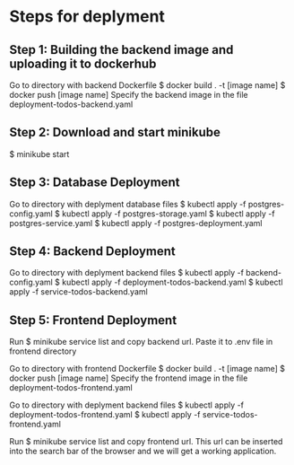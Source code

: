 # Steps for deplyment
## Step 1: Building the backend image and uploading it to dockerhub
Go to directory with backend Dockerfile
$ docker build . -t [image name]
$ docker push [image name]
Specify the backend image in the file deployment-todos-backend.yaml
## Step 2: Download and start minikube
$ minikube start
## Step 3: Database Deployment
Go to directory with deplyment database files
$ kubectl apply -f postgres-config.yaml
$ kubectl apply -f postgres-storage.yaml
$ kubectl apply -f postgres-service.yaml
$ kubectl apply -f postgres-deployment.yaml
## Step 4: Backend Deployment
Go to directory with deplyment backend files
$ kubectl apply -f backend-config.yaml
$ kubectl apply -f deployment-todos-backend.yaml 
$ kubectl apply -f service-todos-backend.yaml 
## Step 5: Frontend Deployment
Run
$ minikube service list
and copy backend url. Paste it to .env file in frontend directory

Go to directory with frontend Dockerfile
$ docker build . -t [image name]
$ docker push [image name]
Specify the frontend image in the file deployment-todos-frontend.yaml

Go to directory with deplyment backend files
$ kubectl apply -f deployment-todos-frontend.yaml 
$ kubectl apply -f service-todos-frontend.yaml 

Run
$ minikube service list
and copy frontend url. 
This url can be inserted into the search bar of the browser and we will get a working application.